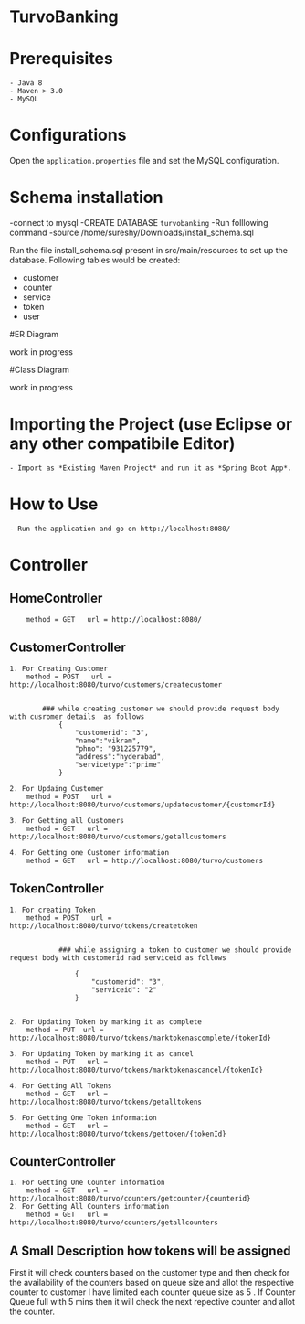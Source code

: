 # Turvo​Banking

# Prerequisites

	- Java 8
	- Maven > 3.0
	- MySQL

# Configurations

Open the `application.properties` file and set the MySQL configuration.

# Schema installation

-connect to mysql
-CREATE DATABASE `turvobanking` 
-Run folllowing command
-source /home/sureshy/Downloads/install_schema.sql

Run the file install_schema.sql present in src/main/resources to set up the database. Following tables would be created:

- customer
- counter
- service
- token
- user

#ER Diagram

work in progress

#Class Diagram

work in progress


# Importing  the Project (use Eclipse or any other compatibile Editor)

	- Import as *Existing Maven Project* and run it as *Spring Boot App*.


# How to Use

	- Run the application and go on http://localhost:8080/

# Controller

## HomeController
    	method = GET   url = http://localhost:8080/ 

## CustomerController

	1. For Creating Customer
		method = POST   url = http://localhost:8080/turvo/customers/createcustomer 


			### while creating customer we should provide request body with cusromer details  as follows
				{
					"customerid": "3",
					"name":"vikram",
					"phno": "931225779",
					"address":"hyderabad",
					"servicetype":"prime"
				}

	2. For Updaing Customer	
		method = POST   url = http://localhost:8080/turvo/customers/updatecustomer/{customerId}

	3. For Getting all Customers	
		method = GET   url = http://localhost:8080/turvo/customers/getallcustomers 

	4. For Getting one Customer information
		method = GET   url = http://localhost:8080/turvo/customers

## TokenController

	1. For creating Token
		method = POST   url = http://localhost:8080/turvo/tokens/createtoken 


				### while assigning a token to customer we should provide request body with customerid nad serviceid as follows

					{
						"customerid": "3",
						"serviceid": "2"
					}

	
	2. For Updating Token by marking it as complete
		method = PUT  url = http://localhost:8080/turvo/tokens/marktokenascomplete/{tokenId}
	
	3. For Updating Token by marking it as cancel
		method = PUT   url = http://localhost:8080/turvo/tokens/marktokenascancel/{tokenId} 
	
	4. For Getting All Tokens
		method = GET   url = http://localhost:8080/turvo/tokens/getalltokens 
	
	5. For Getting One Token information
		method = GET   url = http://localhost:8080/turvo/tokens/gettoken/{tokenId} 
	 
## CounterController
	1. For Getting One Counter information
		method = GET   url = http://localhost:8080/turvo/counters/getcounter/{counterid} 
	2. For Getting All Counters information
		method = GET   url = http://localhost:8080/turvo/counters/getallcounters 

## A Small Description how tokens will be assigned

First it will check counters based on the customer type and then check for the availability of the counters based on queue size and allot the respective counter to customer
I have limited each counter queue size as 5 . If Counter Queue full with 5 mins then it will check the next repective counter and allot the counter.

